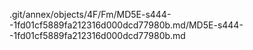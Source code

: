 .git/annex/objects/4F/Fm/MD5E-s444--1fd01cf5889fa212316d000dcd77980b.md/MD5E-s444--1fd01cf5889fa212316d000dcd77980b.md
